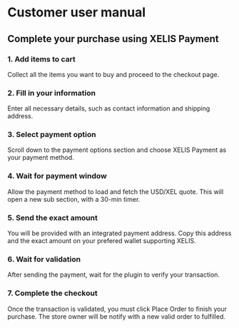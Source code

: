 # Customer user manual

## Complete your purchase using XELIS Payment

### 1. Add items to cart

Collect all the items you want to buy and proceed to the checkout page.

### 2. Fill in your information

Enter all necessary details, such as contact information and shipping address.

### 3. Select payment option

Scroll down to the payment options section and choose XELIS Payment as your payment method.

### 4. Wait for payment window

Allow the payment method to load and fetch the USD/XEL quote. This will open a new sub section, with a 30-min timer.

### 5. Send the exact amount

You will be provided with an integrated payment address. Copy this address and the exact amount on your prefered wallet supporting XELIS.

### 6. Wait for validation

After sending the payment, wait for the plugin to verify your transaction.

### 7. Complete the checkout

Once the transaction is validated, you must click Place Order to finish your purchase.
The store owner will be notify with a new valid order to fulfilled.
